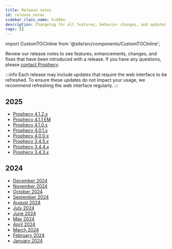 ```yaml
---
title: Release notes
id: release_notes
sidebar_class_name: hidden
description: Changelog for all features, behavior changes, and updates
tags: []
---
```


import CustomTOCInline from '@site/src/components/CustomTOCInline';

Review our release notes to see features, enhancements, changes, and fixes that have been introduced with a release. If you have any questions, please [contact Prophecy](mailto:contact.us@Prophecy.io).

:::info
Each release may include updates that require the web interface to be refreshed.
To ensure these updates do not impact your usage, we recommend refreshing the web interface regularly.
:::

## 2025

- [Prophecy 4.1.2.x](/release_notes/2025/4-1-2)
- [Prophecy 4.1.1 EM](docs/release_notes/2025/4-1-1.md)
- [Prophecy 4.1.0.x](docs/release_notes/2025/4-1-0.md)
- [Prophecy 4.0.1.x](docs/release_notes/2025/4-0-1.md)
- [Prophecy 4.0.0.x](docs/release_notes/2025/4-0-0.md)
- [Prophecy 3.4.5.x](docs/release_notes/2025/3-4-5.md)
- [Prophecy 3.4.4.x](docs/release_notes/2025/3-4-4.md)
- [Prophecy 3.4.3.x](docs/release_notes/2025/3-4-3.md)

## 2024

- [December 2024](docs/release_notes/2024/dec2024.md)
- [November 2024](docs/release_notes/2024/nov2024.md)
- [October 2024](docs/release_notes/2024/October_2024/October_2024.md)
- [September 2024](docs/release_notes/2024/sept2024.md)
- [August 2024](docs/release_notes/2024/August_2024/August_2024.md)
- [July 2024](docs/release_notes/2024/july2024.md)
- [June 2024](docs/release_notes/2024/june2024.md)
- [May 2024](docs/release_notes/2024/may2024.md)
- [April 2024](docs/release_notes/2024/april2024.md)
- [March 2024](docs/release_notes/2024/march2024.md)
- [February 2024](docs/release_notes/2024/feb2024.md)
- [January 2024](docs/release_notes/2024/jan2024.md)
